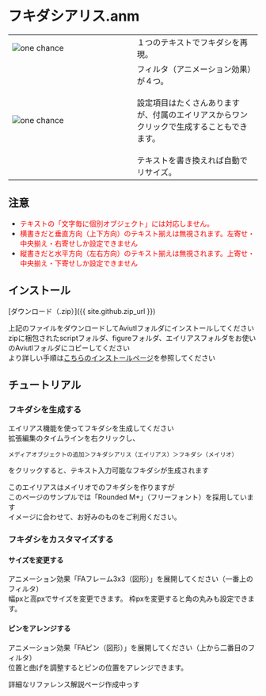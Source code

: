 # フキダシアリス.anm

<table class="force-borderless">
  <tbody>
    <tr>
      <td style="width:50%;">
        <img src="https://tiribro.github.io/FukidashiALICE.anm/img/one_chance.jpg" title="one chance">
      </td>
      <td style="width:50%;">１つのテキストでフキダシを再現。</td>
    </tr>
    <tr>
      <td style="width:50%;">
        <img src="https://tiribro.github.io/FukidashiALICE.anm/img/prop_000.png" title="one chance">
      </td>
      <td style="width:50%;">
        フィルタ（アニメーション効果）が４つ。<br><br>
        設定項目はたくさんありますが、付属のエイリアスからワンクリックで生成することもできます。<br><br>
        テキストを書き換えれば自動でリサイズ。
      </td>
    </tr>
  </tbody>
</table>


## 注意

- <font color="red">テキストの「文字毎に個別オブジェクト」には対応しません。</font>
- <font color="red">横書きだと垂直方向（上下方向）のテキスト揃えは無視されます。左寄せ・中央揃え・右寄せしか設定できません</font>
- <font color="red">縦書きだと水平方向（左右方向）のテキスト揃えは無視されます。上寄せ・中央揃え・下寄せしか設定できません</font>

## インストール

[ダウンロード（.zip）]({{ site.github.zip_url }})

上記のファイルをダウンロードしてAviutlフォルダにインストールしてください  
zipに梱包されたscriptフォルダ、figureフォルダ、エイリアスフォルダをお使いのAviutlフォルダにコピーしてください  
より詳しい手順は[こちらのインストールページ](./install)を参照してください

## チュートリアル

### フキダシを生成する

エイリアス機能を使ってフキダシを生成してください  
拡張編集のタイムラインを右クリックし、  
~~~
メディアオブジェクトの追加＞フキダシアリス（エイリアス）＞フキダシ（メイリオ）
~~~
をクリックすると、テキスト入力可能なフキダシが生成されます

このエイリアスはメイリオでのフキダシを作りますが  
このページのサンプルでは「Rounded M+」（フリーフォント）を採用しています  
イメージに合わせて、お好みのものをご利用ください。  

### フキダシをカスタマイズする

#### サイズを変更する

アニメーション効果「FAフレーム3x3（図形）」を展開してください（一番上のフィルタ）  
幅pxと高pxでサイズを変更できます。
枠pxを変更すると角の丸みも設定できます。

#### ピンをアレンジする

アニメーション効果「FAピン（図形）」を展開してください（上から二番目のフィルタ）  
位置と曲げを調整するとピンの位置をアレンジできます。

詳細なリファレンス解説ページ作成中っす
